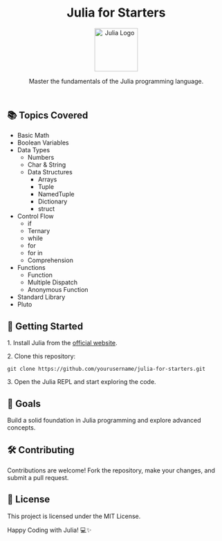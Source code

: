 <!DOCTYPE html>
<html lang="en">
<head>
  <meta charset="UTF-8">
  <meta name="viewport" content="width=device-width, initial-scale=1.0">
  <title>Julia for Starters</title>
</head>
<body>
  <header>
    <h1>Julia for Starters</h1>
    <img src="https://upload.wikimedia.org/wikipedia/commons/thumb/1/1f/Julia_Programming_Language_Logo.svg/1200px-Julia_Programming_Language_Logo.svg.png" alt="Julia Logo" width="100">
    <p>Master the fundamentals of the Julia programming language.</p>
  </header>

  <section>
    <h2>📚 Topics Covered</h2>
    <ul>
      <li>Basic Math</li>
      <li>Boolean Variables</li>
      <li>Data Types
        <ul>
          <li>Numbers</li>
          <li>Char & String</li>
          <li>Data Structures
            <ul>
              <li>Arrays</li>
              <li>Tuple</li>
              <li>NamedTuple</li>
              <li>Dictionary</li>
              <li>struct</li>
            </ul>
          </li>
        </ul>
      </li>
      <li>Control Flow
        <ul>
          <li>if</li>
          <li>Ternary</li>
          <li>while</li>
          <li>for</li>
          <li>for in</li>
          <li>Comprehension</li>
        </ul>
      </li>
      <li>Functions
        <ul>
          <li>Function</li>
          <li>Multiple Dispatch</li>
          <li>Anonymous Function</li>
        </ul>
      </li>
      <li>Standard Library</li>
      <li>Pluto</li>
    </ul>
  </section>

  <section>
    <h2>🚀 Getting Started</h2>
    <p>1. Install Julia from the <a href="https://julialang.org/">official website</a>.</p>
    <p>2. Clone this repository:</p>
    <pre><code>git clone https://github.com/yourusername/julia-for-starters.git</code></pre>
    <p>3. Open the Julia REPL and start exploring the code.</p>
  </section>

  <section>
    <h2>🎯 Goals</h2>
    <p>Build a solid foundation in Julia programming and explore advanced concepts.</p>
  </section>

  <section>
    <h2>🛠️ Contributing</h2>
    <p>Contributions are welcome! Fork the repository, make your changes, and submit a pull request.</p>
  </section>

  <section>
    <h2>📄 License</h2>
    <p>This project is licensed under the MIT License.</p>
  </section>

  <footer>
    <p>Happy Coding with Julia! 💻✨</p>
  </footer>
</body>
</html>
